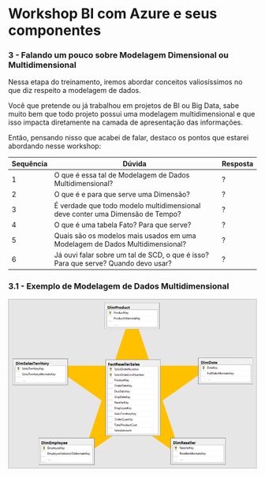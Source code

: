 # Workshop BI com Azure e seus componentes

### 3 - Falando um pouco sobre Modelagem Dimensional ou Multidimensional

Nessa etapa do treinamento, iremos abordar conceitos valiosíssimos no que diz respeito a modelagem de dados.

Você que pretende ou já trabalhou em projetos de BI ou Big Data, sabe muito bem que todo projeto possui uma modelagem multidimensional e que isso impacta diretamente na camada de apresentação das informações.

Então, pensando nisso que acabei de falar, destaco os pontos que estarei abordando nesse workshop:

|Sequência|Dúvida|Resposta
|---|---|---|
| 1 | O que é essa tal de Modelagem de Dados Multidimensional? | ? |
| 2 | O que é e para que serve uma Dimensão? | ? |
| 3 | É verdade que todo modelo multidimensional deve conter uma Dimensão de Tempo? | ? |
| 4 | O que é uma tabela Fato? Para que serve? | ? |
| 5 | Quais são os modelos mais usados em uma Modelagem de Dados Multidimensional? | ? |
| 6 | Já ouvi falar sobre um tal de SCD, o que é isso? Para que serve? Quando devo usar? | ? |

### 3.1 - Exemplo de Modelagem de Dados Multidimensional

![Image](./imagens/32_modelo_star_schema.png)